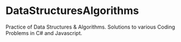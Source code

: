 # DataStructuresAlgorithms
Practice of Data Structures & Algorithms.
Solutions to various Coding Problems in C# and Javascript.
